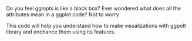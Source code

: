 Do you feel gglopts is like a black box? Ever wondered what does all the attributes mean in a ggplot code? Not to worry

This code will help you understand how to make visualizations with ggpolt library and enchance them using its features. 

